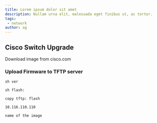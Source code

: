 ```yaml
---
title: Lorem ipsum dolor sit amet
description: Nullam urna elit, malesuada eget finibus ut, ac tortor.
tags:
 - network
author: ag
---
```



## Cisco Switch Upgrade

Download image from cisco.com

### Upload Firmware to TFTP server

```cli
sh ver

sh flash:

copy tftp: flash

10.116.110.110

name of the image

```

